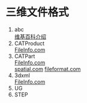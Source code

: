 # 三维文件格式
1. abc  
[维基百科介绍](https://zh.wikipedia.org/wiki/Alembic_(%E8%AE%A1%E7%AE%97%E6%9C%BA%E5%9B%BE%E5%BD%A2%E5%AD%A6))
2. CATProduct  
[FileInfo.com](https://fileinfo.com/extension/catproduct)  
3. CATPart  
[FileInfo.com](https://fileinfo.com/extension/catpart)  
[spatial.com](https://www.spatial.com/resources/glossary/what-is-a-catpart-file-extension)
[fileformat.com](https://docs.fileformat.com/cad/catpart/)
4. 3dxml  
[FileInfo.com](https://fileinfo.com/extension/3dxml)
5. UG
6. STEP
